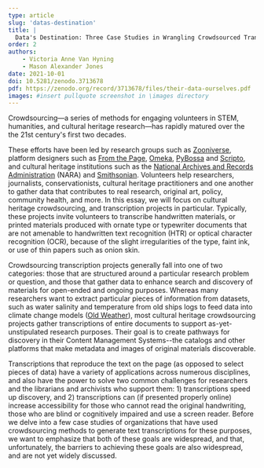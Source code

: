 ```yaml
---
type: article
slug: 'datas-destination'
title: |
  Data's Destination: Three Case Studies in Wrangling Crowdsourced Transcription Data
order: 2
authors:
    - Victoria Anne Van Hyning
    - Mason Alexander Jones
date: 2021-10-01
doi: 10.5281/zenodo.3713678
pdf: https://zenodo.org/record/3713678/files/their-data-ourselves.pdf
images: #insert pullquote screenshot in \images directory
---
```


Crowdsourcing—a series of methods for engaging volunteers in STEM, humanities, and cultural heritage research—has rapidly matured over the the 21st century\'s first two decades.<!--more-->

These efforts have been led by research groups such as [Zooniverse](https://www.zooniverse.org/), platform designers such as [From the Page](https://fromthepage.com/), [Omeka](https://omeka.org/), [PyBossa](https://pybossa.com/) and [Scripto](https://scripto.org/), and cultural heritage institutions such as the [National Archives and Records Administration](https://www.archives.gov/) (NARA) and [Smithsonian](https://www.si.edu/). Volunteers help researchers, journalists, conservationists, cultural heritage practitioners and one another to gather data that contributes to real research, original art, policy, community health, and more. In this essay, we will focus on cultural heritage crowdsourcing, and transcription projects in particular. Typically, these projects invite volunteers to transcribe handwritten materials, or printed materials produced with ornate type or typewriter documents that are not amenable to handwritten text recognition (HTR) or optical character recognition (OCR), because of the slight irregularities of the type, faint ink, or use of thin papers such as onion skin.

Crowdsourcing transcription projects generally fall into one of two categories: those that are structured around a particular research problem or question, and those that gather data to enhance search and discovery of materials for open-ended and ongoing purposes. Whereas many researchers want to extract particular pieces of information from datasets, such as water salinity and temperature from old ships logs to feed data into climate change models ([Old Weather](https://www.oldweather.org/)), most cultural heritage crowdsourcing projects gather transcriptions of entire documents to support as-yet-unstipulated research purposes. Their goal is to create pathways for discovery in their Content Management Systems--the catalogs and other platforms that make metadata and images of original materials discoverable.

Transcriptions that reproduce the text on the page (as opposed to select pieces of data) have a variety of applications across numerous disciplines, and also have the power to solve two common challenges for researchers and the librarians and archivists who support them: 1) transcriptions speed up discovery, and 2) transcriptions can (if presented properly online) increase accessibility for those who cannot read the original handwriting, those who are blind or cognitively impaired and use a screen reader. Before we delve into a few case studies of organizations that have used crowdsourcing methods to generate text transcriptions for these purposes, we want to emphasize that both of these goals are widespread, and that, unfortunately, the barriers to achieving these goals are also widespread, and are not yet widely discussed.